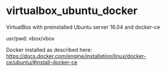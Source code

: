 # virtualbox_ubuntu_docker
VirtualBox with preinstalled Ubuntu server 16.04 and docker-ce

usr/pwd: vbox/vbox

Docker installed as described here: https://docs.docker.com/engine/installation/linux/docker-ce/ubuntu/#install-docker-ce
